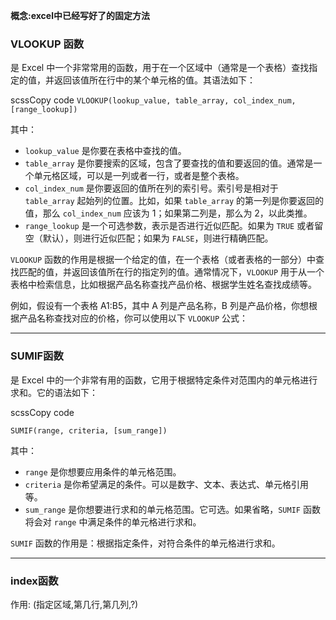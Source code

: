 **概念:excel中已经写好了的固定方法**

### VLOOKUP 函数
是 Excel 中一个非常常用的函数，用于在一个区域中（通常是一个表格）查找指定的值，并返回该值所在行中的某个单元格的值。其语法如下：

scssCopy code
`VLOOKUP(lookup_value, table_array, col_index_num, [range_lookup])`

其中：

- `lookup_value` 是你要在表格中查找的值。
- `table_array` 是你要搜索的区域，包含了要查找的值和要返回的值。通常是一个单元格区域，可以是一列或者一行，或者是整个表格。
- `col_index_num` 是你要返回的值所在列的索引号。索引号是相对于 `table_array` 起始列的位置。比如，如果 `table_array` 的第一列是你要返回的值，那么 `col_index_num` 应该为 1；如果第二列是，那么为 2，以此类推。
- `range_lookup` 是一个可选参数，表示是否进行近似匹配。如果为 `TRUE` 或者留空（默认），则进行近似匹配；如果为 `FALSE`，则进行精确匹配。

`VLOOKUP` 函数的作用是根据一个给定的值，在一个表格（或者表格的一部分）中查找匹配的值，并返回该值所在行的指定列的值。通常情况下，`VLOOKUP` 用于从一个表格中检索信息，比如根据产品名称查找产品价格、根据学生姓名查找成绩等。

例如，假设有一个表格 A1:B5，其中 A 列是产品名称，B 列是产品价格，你想根据产品名称查找对应的价格，你可以使用以下 `VLOOKUP` 公式：

---
### SUMIF函数
是 Excel 中的一个非常有用的函数，它用于根据特定条件对范围内的单元格进行求和。它的语法如下：

scssCopy code

`SUMIF(range, criteria, [sum_range])`

其中：

- `range` 是你想要应用条件的单元格范围。
- `criteria` 是你希望满足的条件。可以是数字、文本、表达式、单元格引用等。
- `sum_range` 是你想要进行求和的单元格范围。它可选。如果省略，`SUMIF` 函数将会对 `range` 中满足条件的单元格进行求和。

`SUMIF` 函数的作用是：根据指定条件，对符合条件的单元格进行求和。

---

### index函数
作用:
	(指定区域,第几行,第几列,?)